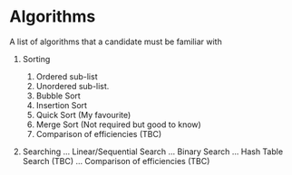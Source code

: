 # Algorithms
A list of algorithms that a candidate must be familiar with

1. Sorting
    1. Ordered sub-list
    2. Unordered sub-list. 
    3. Bubble Sort
    4. Insertion Sort
    5. Quick Sort (My favourite)
    6. Merge Sort (Not required but good to know)
    7. Comparison of efficiencies (TBC)

2. Searching
... Linear/Sequential Search
... Binary Search
... Hash Table Search (TBC)
... Comparison of efficiencies (TBC)
